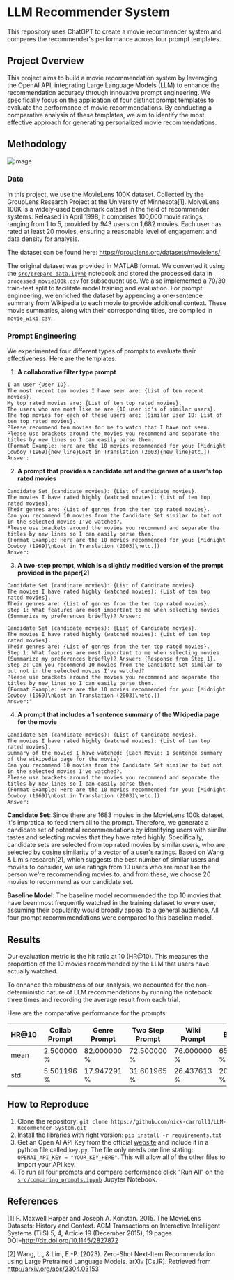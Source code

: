 # LLM Recommender System
This repository uses ChatGPT to create a movie recommender system and compares the recommender's performance across four prompt templates.

## Project Overview

This project aims to build a movie recommendation system by leveraging the OpenAI API, integrating Large Language Models (LLM) to enhance the recommendation accuracy through innovative prompt engineering. We specifically focus on the application of four distinct prompt templates to evaluate the performance of movie recommendations. By conducting a comparative analysis of these templates, we aim to identify the most effective approach for generating personalized movie recommendations.

## Methodology
![image](https://github.com/nick-carroll1/LLM-Recommender-System/assets/110933007/73024e3a-4c72-450c-8e4f-daade755fa08)

### Data
In this project, we use the MovieLens 100K dataset. Collected by the GroupLens Research Project at the University of Minnesota[1]. MoiveLens 100K is a widely-used benchmark dataset in the field of recommender systems. Released in April 1998, it comprises 100,000 movie ratings, ranging from 1 to 5, provided by 943 users on 1,682 movies. Each user has rated at least 20 movies, ensuring a reasonable level of engagement and data density for analysis.

The dataset can be found here: https://grouplens.org/datasets/movielens/

The original dataset was provided in MATLAB format. We converted it using the [```src/prepare_data.ipynb```](https://github.com/nick-carroll1/LLM-Recommender-System/blob/main/src/prepare_data.ipynb) notebook and stored the processed data in ```processed_movie100k.csv``` for subsequent use. We also implemented a 70/30 train-test split to facilitate model training and evaluation. For prompt engineering, we enriched the dataset by appending a one-sentence summary from Wikipedia to each movie to provide additional context. These movie summaries, along with their corresponding titles, are compiled in ```movie_wiki.csv```.

### Prompt Engineering

We experimented four different types of prompts to evaluate their effectiveness. Here are the templates:

1. **A collaborative filter type prompt**

```
I am user {User ID}. 
The most recent ten movies I have seen are: {List of ten recent movies}. 
My top rated movies are: {List of ten top rated movies}. 
The users who are most like me are {10 user id's of similar users}. 
The top movies for each of these users are: {Similar User ID: List of ten top rated movies}. 
Please recommend ten movies for me to watch that I have not seen. 
Please use brackets around the movies you recommend and separate the titles by new lines so I can easily parse them.
(Format Example: Here are the 10 movies recommended for you: [Midnight Cowboy (1969){new_line}Lost in Translation (2003){new_line}etc.]) 
Answer:
```

2. **A prompt that provides a candidate set and the genres of a user's top rated movies**

```
Candidate Set (candidate movies): {List of candidate movies}. 
The movies I have rated highly (watched movies): {List of ten top rated movies}. 
Their genres are: {List of genres from the ten top rated movies}. 
Can you recommend 10 movies from the Candidate Set similar to but not in the selected movies I've watched?. 
Please use brackets around the movies you recommend and separate the titles by new lines so I can easily parse them. 
(Format Example: Here are the 10 movies recommended for you: [Midnight Cowboy (1969)\nLost in Translation (2003)\netc.]) 
Answer:
```

3. **A two-step prompt, which is a slightly modified version of the prompt provided in the paper[2]**

```
Candidate Set (candidate movies): {List of Candidate movies}. 
The movies I have rated highly (watched movies): {List of ten top rated movies}. 
Their genres are: {List of genres from the ten top rated movies}. 
Step 1: What features are most important to me when selecting movies (Summarize my preferences briefly)? Answer:
```

```
Candidate Set (candidate movies): {List of Candidate movies}. 
The movies I have rated highly (watched movies): {List of ten top rated movies}. 
Their genres are: {List of genres from the ten top rated movies}. 
Step 1: What features are most important to me when selecting movies (Summarize my preferences briefly)? Answer: {Response from Step 1}. 
Step 2: Can you recommend 10 movies from the Candidate Set similar to but not in the selected movies I've watched? 
Please use brackets around the movies you recommend and separate the titles by new lines so I can easily parse them. 
(Format Example: Here are the 10 movies recommended for you: [Midnight Cowboy (1969)\nLost in Translation (2003)\netc.]) 
Answer:"
```

4. **A prompt that includes a 1 sentence summary of the Wikipedia page for the movie**

```
Candidate Set (candidate movies): {List of Candidate movies}. 
The movies I have rated highly (watched movies): {List of ten top rated movies}. 
Summary of the movies I have watched: {Each Movie: 1 sentence summary of the wikipedia page for the movie} 
Can you recommend 10 movies from the Candidate Set similar to but not in the selected movies I've watched?. 
Please use brackets around the movies you recommend and separate the titles by new lines so I can easily parse them. 
(Format Example: Here are the 10 movies recommended for you: [Midnight Cowboy (1969)\nLost in Translation (2003)\netc.]) 
Answer:
```

**Candidate Set**: Since there are 1683 movies in the MovieLens 100k dataset, it's impratical to feed them all to the prompt. Therefore, we generate a candidate set of potential recommendations by identifying users with similar tastes and selecting movies that they have rated highly. Specifically, candidate sets are selected from top rated movies by similar users, who are selected by cosine similarity of a vector of a user's ratings. Based on Wang & Lim's research[2], which suggests the best number of similar users and movies to consider, we use ratings from $10$ users who are most like the person we're recommending movies to, and from these, we choose $20$ movies to recommend as our candidate set.

**Baseline Model**: The baseline model recommended the top 10 movies that have been most frequently watched in the training dataset to every user, assuming their popularity would broadly appeal to a general audience. All four prompt recommmendations were compared to this baseline model.



## Results

Our evaluation metric is the hit ratio at 10 (HR@10). This measures the proportion of the 10 movies recommended by the LLM that users have actually watched. 

To enhance the robustness of our analysis, we accounted for the non-deterministic nature of LLM recommendations by running the notebook three times and recording the average result from each trial.

Here are the comparative performance for the prompts:

|      HR@10    | Collab Prompt | Genre Prompt | Two Step Prompt | Wiki Prompt  | Baseline    |
| ------------- | ------------- | ------------ | --------------- | ------------ | ----------- |
|         mean  | 2.500000    % | 82.000000  % | 72.500000     % | 76.000000  % | 65.000000 % |
|         std   | 5.501196    % | 17.947291  % | 31.601965     % | 26.437613  % | 20.900768 % |



## How to Reproduce

1. Clone the repository: ```git clone https://github.com/nick-carroll1/LLM-Recommender-System.git```
2. Install the libraries with right version: ```pip install -r requirements.txt```
3. Get an Open AI API Key from the official [website](https://platform.openai.com/api-keys) and include it in a python file called ```key.py```. The file only needs one line stating: ```OPENAI_API_KEY = "YOUR_KEY_HERE"```. This will allow all of the other files to import your API key.
4. To run all four prompts and compare performance click "Run All" on the [```src/comparing_prompts.ipynb```](https://github.com/nick-carroll1/LLM-Recommender-System/blob/main/src/comparing_prompts.ipynb) Jupyter Notebook.


## References

[1] F. Maxwell Harper and Joseph A. Konstan. 2015. The MovieLens Datasets: History and Context. ACM Transactions on Interactive Intelligent Systems (TiiS) 5, 4, Article 19 (December 2015), 19 pages. DOI=http://dx.doi.org/10.1145/2827872

[2] Wang, L., & Lim, E.-P. (2023). Zero-Shot Next-Item Recommendation using Large Pretrained Language Models. arXiv [Cs.IR]. Retrieved from http://arxiv.org/abs/2304.03153
